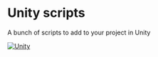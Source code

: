 # Unity scripts

A bunch of scripts to add to your project in Unity

[![Unity](https://img.shields.io/badge/unity-333333.svg?style=for-the-badge&labelColor=333333&logo=unity&logoColor=white)]()
